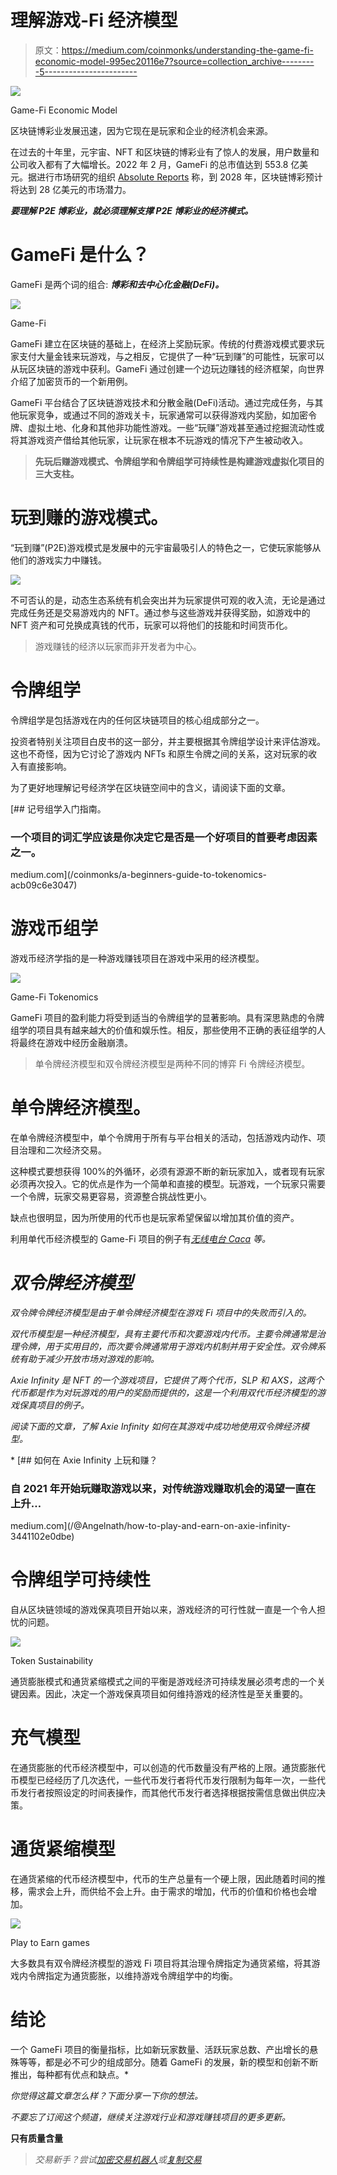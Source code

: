 # 理解游戏-Fi 经济模型

> 原文：<https://medium.com/coinmonks/understanding-the-game-fi-economic-model-995ec20116e7?source=collection_archive---------5----------------------->

![](img/18f189c33b9cf0cf947b992114569538.png)

Game-Fi Economic Model

区块链博彩业发展迅速，因为它现在是玩家和企业的经济机会来源。

在过去的十年里，元宇宙、NFT 和区块链的博彩业有了惊人的发展，用户数量和公司收入都有了大幅增长。2022 年 2 月，GameFi 的总市值达到 553.8 亿美元。据进行市场研究的组织 [Absolute Reports](https://www.globenewswire.com/news-release/2022/07/26/2485687/0/en/Play-to-Earn-NFT-Games-Market-Worth-USD-2845-1-million-by-2022-2028-Opportunities-Challenges-Drivers-Trends-Key-Players-Regional-Analysis-Size-Shares-Developments-Types-Application.html) 称，到 2028 年，区块链博彩预计将达到 28 亿美元的市场潜力。

***要理解 P2E 博彩业，就必须理解支撑 P2E 博彩业的经济模式。***

# GameFi 是什么？

GameFi 是两个词的组合: ***博彩和去中心化金融(DeFi)。***

![](img/d391d929462cea36e2a6024414177d70.png)

Game-Fi

GameFi 建立在区块链的基础上，在经济上奖励玩家。传统的付费游戏模式要求玩家支付大量金钱来玩游戏，与之相反，它提供了一种“玩到赚”的可能性，玩家可以从玩区块链的游戏中获利。GameFi 通过创建一个边玩边赚钱的经济框架，向世界介绍了加密货币的一个新用例。

GameFi 平台结合了区块链游戏技术和分散金融(DeFi)活动。通过完成任务，与其他玩家竞争，或通过不同的游戏关卡，玩家通常可以获得游戏内奖励，如加密令牌、虚拟土地、化身和其他非功能性游戏。一些“玩赚”游戏甚至通过挖掘流动性或将其游戏资产借给其他玩家，让玩家在根本不玩游戏的情况下产生被动收入。

> **先玩后赚游戏模式、令牌组学和令牌组学可持续性是构建游戏虚拟化项目的三大支柱。**

# 玩到赚的游戏模式。

“玩到赚”(P2E)游戏模式是发展中的元宇宙最吸引人的特色之一，它使玩家能够从他们的游戏实力中赚钱。

![](img/f2f5802b550b55f62bde49c4a3a51f76.png)

不可否认的是，动态生态系统有机会突出并为玩家提供可观的收入流，无论是通过完成任务还是交易游戏内的 NFT。通过参与这些游戏并获得奖励，如游戏中的 NFT 资产和可兑换成真钱的代币，玩家可以将他们的技能和时间货币化。

> 游戏赚钱的经济以玩家而非开发者为中心。

# 令牌组学

令牌组学是包括游戏在内的任何区块链项目的核心组成部分之一。

投资者特别关注项目白皮书的这一部分，并主要根据其令牌组学设计来评估游戏。这也不奇怪，因为它讨论了游戏内 NFTs 和原生令牌之间的关系，这对玩家的收入有直接影响。

为了更好地理解记号经济学在区块链空间中的含义，请阅读下面的文章。

[](/coinmonks/a-beginners-guide-to-tokenomics-acb09c6e3047) [## 记号组学入门指南。

### 一个项目的词汇学应该是你决定它是否是一个好项目的首要考虑因素之一。

medium.com](/coinmonks/a-beginners-guide-to-tokenomics-acb09c6e3047) 

# 游戏币组学

游戏币经济学指的是一种游戏赚钱项目在游戏中采用的经济模型。

![](img/30b2fd81fa5524f05f25b9d25b025a0a.png)

Game-Fi Tokenomics

GameFi 项目的盈利能力将受到适当的令牌组学的显著影响。具有深思熟虑的令牌组学的项目具有越来越大的价值和娱乐性。相反，那些使用不正确的表征组学的人将最终在游戏中经历金融崩溃。

> 单令牌经济模型和双令牌经济模型是两种不同的博弈 Fi 令牌经济模型。

# 单令牌经济模型。

在单令牌经济模型中，单个令牌用于所有与平台相关的活动，包括游戏内动作、项目治理和二次经济交易。

这种模式要想获得 100%的外循环，必须有源源不断的新玩家加入，或者现有玩家必须再次投入。它的优点是作为一个简单和直接的模型。玩游戏，一个玩家只需要一个令牌，玩家交易更容易，资源整合挑战性更小。

缺点也很明显，因为所使用的代币也是玩家希望保留以增加其价值的资产。

利用单代币经济模型的 Game-Fi 项目的例子有[](https://www.hashland.com/#/home)*[*无线电台 Caca*](https://www.radiocaca.com/) 等。*

# *双令牌经济模型*

*双令牌令牌经济模型是由于单令牌经济模型在游戏 Fi 项目中的失败而引入的。*

*双代币模型是一种经济模型，具有主要代币和次要游戏内代币。主要令牌通常是治理令牌，用于实用目的，而次要令牌通常用于游戏内机制并用于安全性。双令牌系统有助于减少开放市场对游戏的影响。*

*Axie Infinity 是 NFT 的一个游戏项目，它提供了两个代币，SLP 和 AXS，这两个代币都是作为对玩游戏的用户的奖励而提供的，这是一个利用双代币经济模型的游戏保真项目的例子。*

*阅读下面的文章，了解 Axie Infinity 如何在其游戏中成功地使用双令牌经济模型。*

*[](/@Angelnath/how-to-play-and-earn-on-axie-infinity-3441102e0dbe) [## 如何在 Axie Infinity 上玩和赚？

### 自 2021 年开始玩赚取游戏以来，对传统游戏赚取机会的渴望一直在上升…

medium.com](/@Angelnath/how-to-play-and-earn-on-axie-infinity-3441102e0dbe) 

# 令牌组学可持续性

自从区块链领域的游戏保真项目开始以来，游戏经济的可行性就一直是一个令人担忧的问题。

![](img/6a66f1a97048d5da6cb0ca2bb3fe0e5f.png)

Token Sustainability

通货膨胀模式和通货紧缩模式之间的平衡是游戏经济可持续发展必须考虑的一个关键因素。因此，决定一个游戏保真项目如何维持游戏的经济性是至关重要的。

# 充气模型

在通货膨胀的代币经济模型中，可以创造的代币数量没有严格的上限。通货膨胀代币模型已经经历了几次迭代，一些代币发行者将代币发行限制为每年一次，一些代币发行者按照设定的时间表操作，而其他代币发行者选择根据按需信息做出供应决策。

# 通货紧缩模型

在通货紧缩的代币经济模型中，代币的生产总量有一个硬上限，因此随着时间的推移，需求会上升，而供给不会上升。由于需求的增加，代币的价值和价格也会增加。

![](img/aa5958da643ac3df5162d86e4ad4fac4.png)

Play to Earn games

大多数具有双令牌经济模型的游戏 Fi 项目将其治理令牌指定为通货紧缩，将其游戏内令牌指定为通货膨胀，以维持游戏令牌组学中的均衡。

# 结论

一个 GameFi 项目的衡量指标，比如新玩家数量、活跃玩家总数、产出增长的悬殊等等，都是必不可少的组成部分。随着 GameFi 的发展，新的模型和创新不断推出，每种都有优点和缺点。* 

*你觉得这篇文章怎么样？下面分享一下你的想法。*

*不要忘了订阅这个频道，继续关注游戏行业和游戏赚钱项目的更多更新。*

****只有质量含量****

> *交易新手？尝试[加密交易机器人](/coinmonks/crypto-trading-bot-c2ffce8acb2a)或[复制交易](/coinmonks/top-10-crypto-copy-trading-platforms-for-beginners-d0c37c7d698c)*